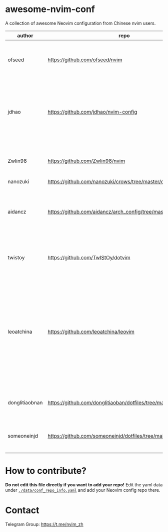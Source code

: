# awesome-nvim-conf

A collection of awesome Neovim configuration from Chinese nvim users.

<!--MARKDOWN_TABLE_START-->
|    author    |                              repo                             |                                                                                       description                                                                                      |                                              tags                                              |stars|
|--------------|---------------------------------------------------------------|----------------------------------------------------------------------------------------------------------------------------------------------------------------------------------------|------------------------------------------------------------------------------------------------|-----|
|    ofseed    |                 https://github.com/ofseed/nvim                |                                                                               Over 150+ featured plugins                                                                               |                     nvim-lsp, C/C++, Rust, GO, JavaScript, TypeScript, Java                    | 154 |
|     jdhao    |              https://github.com/jdhao/nvim-config             |                                           A modern Neovim configuration with full battery for Python, Lua, C++, Markdown, LaTeX, and more...                                           |                                     nvim-lsp, Python, LaTeX                                    | 3903|
|    Zwlin98   |                https://github.com/Zwlin98/nvim                |                                                           A simple and clean neovim configuration, optimized for HHKB layout                                                           |                                 nvim-lsp, Lua, HHKB, Nord, Lua                                 |  47 |
|   nanozuki   |   https://github.com/nanozuki/crows/tree/master/configs/nvim  |                                                                                          None                                                                                          |                                              None                                              |  14 |
|    aidancz   |https://github.com/aidancz/arch_config/tree/master/.config/nvim|                                                     simple single-file neovim config, with sensible options, mappings, autocmds...                                                     |                                        lua, single-file                                        |  0  |
|    twistoy   |               https://github.com/TwIStOy/dotvim               |                                                             Simple Neovim configuration, both nix and non-nix environment.                                                             |                                 nvim-lsp, C++, Rust, Treesitter                                |  12 |
|  leoatchina  |              https://github.com/leoatchina/leovim             |A Vim configuration compatible with Vim 7.4 to the latest Neovim, using vim-plug as the plugin manager, primarily in Vimscript with Lua config, rich in features and clear in structure.|vim-plug, mulitple-files, vimscript, lua, vim, neovim, repl, lsp, dap, treesitter, coc.nvim, cmp|  3  |
|donglitiaobnan|    https://github.com/donglitiaoban/dotfiles/tree/main/nvim   |                                                                     Pure-lua neovim configuration tested on windows                                                                    |                                 lua, lazy, lsp-zero, telescope                                 |  0  |
|  someoneinjd | https://github.com/someoneinjd/dotfiles/tree/main/config/nvim |                                                                                          None                                                                                          |                      nvim-lsp, lazy.nvim, blink.cmp, treesitter, telescope                     |  51 |
<!--MARKDOWN_TABLE_END-->

# How to contribute?

**Do not edit this file directly if you want to add your repo!**
Edit the yaml data under [`./data/conf_repo_info.yaml`](./data/conf_repo_info.yaml) and add your Neovim config repo there.

# Contact

Telegram Group: <https://t.me/nvim_zh>
